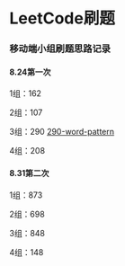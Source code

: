 # LeetCode刷题

### 移动端小组刷题思路记录

#### 8.24第一次

1组：162

2组：107

3组：290 [290-word-pattern](detail/290-word-pattern.md)

4组：208

#### 8.31第二次

1组：873

2组：698

3组：848

4组：148